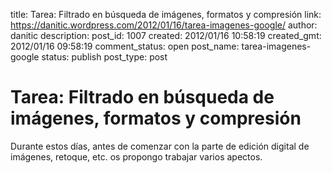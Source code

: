 title: Tarea: Filtrado en búsqueda de imágenes, formatos y compresión
link: https://danitic.wordpress.com/2012/01/16/tarea-imagenes-google/
author: danitic
description: 
post_id: 1007
created: 2012/01/16 10:58:19
created_gmt: 2012/01/16 09:58:19
comment_status: open
post_name: tarea-imagenes-google
status: publish
post_type: post

# Tarea: Filtrado en búsqueda de imágenes, formatos y compresión

Durante estos días, antes de comenzar con la parte de edición digital de imágenes, retoque, etc. os propongo trabajar varios apectos.